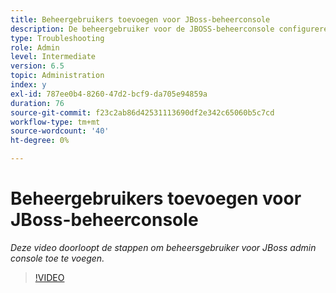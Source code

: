 ```yaml
---
title: Beheergebruikers toevoegen voor JBoss-beheerconsole
description: De beheergebruiker voor de JBOSS-beheerconsole configureren
type: Troubleshooting
role: Admin
level: Intermediate
version: 6.5
topic: Administration
index: y
exl-id: 787ee0b4-8260-47d2-bcf9-da705e94859a
duration: 76
source-git-commit: f23c2ab86d42531113690df2e342c65060b5c7cd
workflow-type: tm+mt
source-wordcount: '40'
ht-degree: 0%

---
```


# Beheergebruikers toevoegen voor JBoss-beheerconsole

*Deze video doorloopt de stappen om beheersgebruiker voor JBoss admin console toe te voegen.*

>[!VIDEO](https://video.tv.adobe.com/v/335484?quality=12&learn=on)
